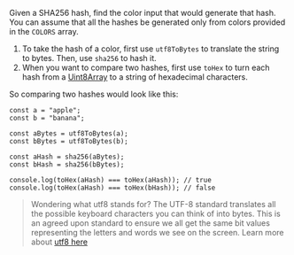 
Given a SHA256 hash, find the color input that would generate that hash. You can assume that all the hashes be generated only from colors provided in the `COLORS` array.

1.  To take the hash of a color, first use `utf8ToBytes` to translate the string to bytes. Then, use `sha256` to hash it.
2.  When you want to compare two hashes, first use `toHex` to turn each hash from a [Uint8Array](https://developer.mozilla.org/en-US/docs/Web/JavaScript/Reference/Global_Objects/Uint8Array) to a string of hexadecimal characters.

So comparing two hashes would look like this:

```
const a = "apple";
const b = "banana";

const aBytes = utf8ToBytes(a);
const bBytes = utf8ToBytes(b);

const aHash = sha256(aBytes);
const bHash = sha256(bBytes);

console.log(toHex(aHash) === toHex(aHash)); // true
console.log(toHex(aHash) === toHex(bHash)); // false
```

> Wondering what utf8 stands for? The UTF-8 standard translates all the possible keyboard characters you can think of into bytes. This is an agreed upon standard to ensure we all get the same bit values representing the letters and words we see on the screen. Learn more about [utf8 here](https://en.wikipedia.org/wiki/UTF-8)